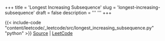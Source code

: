 +++
title = 'Longest Increasing Subsequence'
slug = 'longest-increasing-subsequence'
draft = false
description =  '''
'''
+++

{{< include-code "content/leetcode/_leetcode/src/longest_increasing_subsequence.py" "python" >}}
[Source](https://github.com/grind-rip/leetcode/blob/master/src/longest_increasing_subsequence.py) | [LeetCode](https://leetcode.com/problems/longest-increasing-subsequence)
